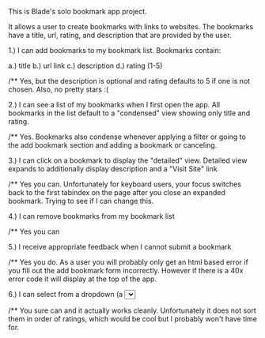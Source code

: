 This is Blade's solo bookmark app project.  

It allows a user to create bookmarks with links to websites.  The bookmarks have a title, url, rating, and description that are provided by the user.

1.) I can add bookmarks to my bookmark list. Bookmarks contain:

  a.) title
  b.) url link
  c.) description
  d.) rating (1-5)

/** Yes, but the description is optional and rating defaults to 5 if
one is not chosen.  Also, no pretty stars :(


2.) I can see a list of my bookmarks when I first open the app.
All bookmarks in the list default to a "condensed" view showing only title and rating.

/** Yes.  Bookmarks also condense whenever applying a filter or going to the
add bookmark section and adding a bookmark or canceling.

3.) I can click on a bookmark to display the "detailed" view.
Detailed view expands to additionally display description and a 
"Visit Site" link

/** Yes you can.  Unfortunately for keyboard users, your focus switches back
to the first tabindex on the page after you close an expanded bookmark.  Trying to see if I can change this.

4.) I can remove bookmarks from my bookmark list

/** Yes you can

5.) I receive appropriate feedback when I cannot submit a bookmark

/** Yes you do.  As a user you will probably only get an html based error if you fill out the add bookmark form incorrectly.  However if there is a 40x error code
it will display at the top of the app.


6.) I can select from a dropdown (a <select> element) a "minimum rating" to filter the list by all bookmarks rated at or above the chosen selection.  


/** You sure can and it actually works cleanly.  Unfortunately it does not sort them in order of ratings, which would be cool but I probably won't have time for.    
